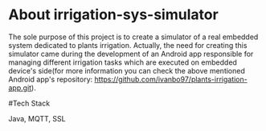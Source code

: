 # About irrigation-sys-simulator

   The sole purpose of this project is to create a simulator of a real embedded system dedicated to plants irrigation. Actually, the
need for creating this simulator came during the development of an Android app responsible for managing different irrigation tasks 
which are executed on embedded device's side(for more information you can check the above mentioned Android app's repository:
https://github.com/ivanbo97/plants-irrigation-app.git).

#Tech Stack

Java, MQTT, SSL